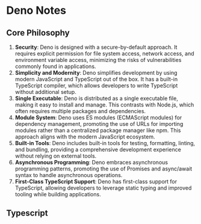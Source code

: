# Deno Notes

## Core Philosophy

1. **Security**: Deno is designed with a secure-by-default approach. It requires explicit permission for file system access, network access, and environment variable access, minimizing the risks of vulnerabilities commonly found in applications.
2. **Simplicity and Modernity**: Deno simplifies development by using modern JavaScript and TypeScript out of the box. It has a built-in TypeScript compiler, which allows developers to write TypeScript without additional setup.
3. **Single Executable**: Deno is distributed as a single executable file, making it easy to install and manage. This contrasts with Node.js, which often requires multiple packages and dependencies.
4. **Module System**: Deno uses ES modules (ECMAScript modules) for dependency management, promoting the use of URLs for importing modules rather than a centralized package manager like npm. This approach aligns with the modern JavaScript ecosystem.
5. **Built-in Tools**: Deno includes built-in tools for testing, formatting, linting, and bundling, providing a comprehensive development experience without relying on external tools.
6. **Asynchronous Programming**: Deno embraces asynchronous programming patterns, promoting the use of Promises and async/await syntax to handle asynchronous operations.
7. **First-Class TypeScript Support**: Deno has first-class support for TypeScript, allowing developers to leverage static typing and improved tooling while building applications.

## Typescript
